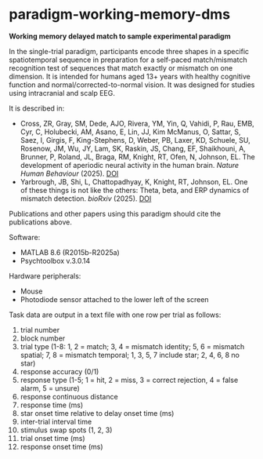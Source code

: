 # paradigm-working-memory-dms
**Working memory delayed match to sample experimental paradigm**

In the single-trial paradigm, participants encode three shapes in a specific spatiotemporal sequence in preparation for a self-paced match/mismatch recognition test of sequences that match exactly or mismatch on one dimension. It is intended for humans aged 13+ years with healthy cognitive function and normal/corrected-to-normal vision. It was designed for studies using intracranial and scalp EEG. 

It is described in:
- Cross, ZR, Gray, SM, Dede, AJO, Rivera, YM, Yin, Q, Vahidi, P, Rau, EMB, Cyr, C, Holubecki, AM, Asano, E, Lin, JJ, Kim McManus, O, Sattar, S, Saez, I, Girgis, F, King-Stephens, D, Weber, PB, Laxer, KD, Schuele, SU, Rosenow, JM, Wu, JY, Lam, SK, Raskin, JS, Chang, EF, Shaikhouni, A, Brunner, P, Roland, JL, Braga, RM, Knight, RT, Ofen, N, Johnson, EL. The development of aperiodic neural activity in the human brain. _Nature Human Behaviour_ (2025). [DOI](https://doi.org/10.1038/s41562-025-02270-x)
- Yarbrough, JB, Shi, L, Chattopadhyay, K, Knight, RT, Johnson, EL. One of these things is not like the others: Theta, beta, and ERP dynamics of mismatch detection. _bioRxiv_ (2025). [DOI](https://doi.org/10.1101/2025.07.11.664390)

Publications and other papers using this paradigm should cite the publications above.

Software:
- MATLAB 8.6 (R2015b-R2025a)
- Psychtoolbox v.3.0.14

Hardware peripherals:
- Mouse
- Photodiode sensor attached to the lower left of the screen

Task data are output in a text file with one row per trial as follows:
1. trial number
2. block number
3. trial type (1-8: 1, 2 = match; 3, 4 = mismatch identity; 5, 6 = mismatch spatial; 7, 8 = mismatch temporal; 1, 3, 5, 7 include star; 2, 4, 6, 8 no star)
4. response accuracy (0/1)
5. response type (1-5; 1 = hit, 2 = miss, 3 = correct rejection, 4 = false alarm, 5 = unsure)
7. response continuous distance
8. response time (ms)
9. star onset time relative to delay onset time (ms)
10. inter-trial interval time
11. stimulus swap spots (1, 2, 3)
12. trial onset time (ms)
13. response onset time (ms)
